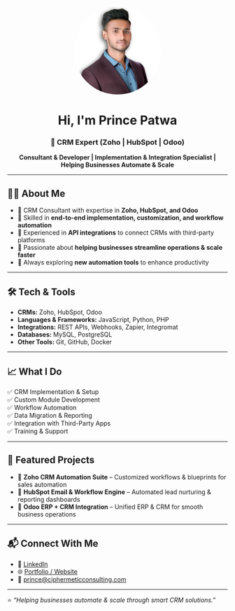 <p align="center">
  <img src="https://github.com/PrincePatwa1/Princepatwa1/blob/77821b3d11e81e04cbaac2116084f9aaedb32963/Princepatwa.jpg?raw=true" 
       alt="Prince Patwa" 
       width="200" 
       height="200"
       style="border-radius: 50%; object-fit: cover;" />
</p>

<h1 align="center">Hi, I'm Prince Patwa</h1>
<h3 align="center">🚀 CRM Expert (Zoho | HubSpot | Odoo)</h3>
<p align="center"><b>Consultant & Developer | Implementation & Integration Specialist | Helping Businesses Automate & Scale</b></p>


---

## 👨‍💻 About Me  
- 🔹 CRM Consultant with expertise in **Zoho, HubSpot, and Odoo**  
- 🔹 Skilled in **end-to-end implementation, customization, and workflow automation**  
- 🔹 Experienced in **API integrations** to connect CRMs with third-party platforms  
- 🔹 Passionate about **helping businesses streamline operations & scale faster**  
- 🔹 Always exploring **new automation tools** to enhance productivity  

---

## 🛠️ Tech & Tools  
- **CRMs:** Zoho, HubSpot, Odoo  
- **Languages & Frameworks:** JavaScript, Python, PHP  
- **Integrations:** REST APIs, Webhooks, Zapier, Integromat  
- **Databases:** MySQL, PostgreSQL  
- **Other Tools:** Git, GitHub, Docker  

---

## 📈 What I Do  
✅ CRM Implementation & Setup  
✅ Custom Module Development  
✅ Workflow Automation  
✅ Data Migration & Reporting  
✅ Integration with Third-Party Apps  
✅ Training & Support  

---

## 📂 Featured Projects  
- 🔹 **Zoho CRM Automation Suite** – Customized workflows & blueprints for sales automation  
- 🔹 **HubSpot Email & Workflow Engine** – Automated lead nurturing & reporting dashboards  
- 🔹 **Odoo ERP + CRM Integration** – Unified ERP & CRM for smooth business operations  

---

## 📬 Connect With Me  
- 💼 [LinkedIn](#)  
- 🌐 [Portfolio / Website](#)  
- 📧 prince@ciphermeticconsulting.com  

---

⭐️ *“Helping businesses automate & scale through smart CRM solutions.”*  


